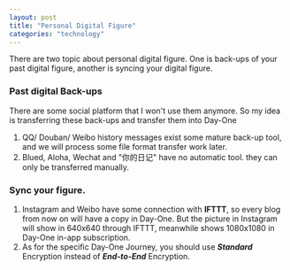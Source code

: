 ```yaml
---
layout: post
title: "Personal Digital Figure"
categories: "technology"
---
```


There are two topic about personal digital figure. One is back-ups of your past digital figure, another is syncing your digital figure.

### Past digital Back-ups

There are some social platform that I won't use them anymore. So my idea is transferring these back-ups and transfer them into Day-One

1. QQ/ Douban/ Weibo history messages exist some mature back-up tool, and we will process some file format transfer work later.
2. Blued, Aloha, Wechat and "你的日记" have no automatic tool. they can only be transferred manually.

### Sync your figure.

1. Instagram and Weibo have some connection with **IFTTT**, so every blog from now on will have a copy in Day-One. But the picture in Instagram will show in 640x640 through IFTTT, meanwhile shows 1080x1080 in Day-One in-app subscription.
2. As for the specific Day-One Journey, you should use ***Standard*** Encryption instead of  ***End-to-End*** Encryption.